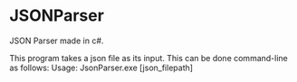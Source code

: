 # JSONParser
JSON Parser made in c#.

This program takes a json file as its input. This can be done command-line as follows:
Usage: 
      JsonParser.exe [json_filepath]
